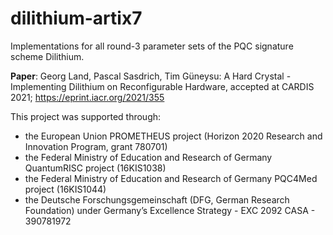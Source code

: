 # dilithium-artix7
Implementations for all round-3 parameter sets of the PQC signature scheme Dilithium.

**Paper**: Georg Land, Pascal Sasdrich, Tim Güneysu: A Hard Crystal - Implementing Dilithium on Reconfigurable Hardware, accepted at CARDIS 2021; https://eprint.iacr.org/2021/355

This project was supported through:
* the European Union PROMETHEUS project (Horizon 2020 Research and Innovation Program, grant 780701)
* the Federal Ministry of Education and Research of Germany QuantumRISC project (16KIS1038)
* the Federal Ministry of Education and Research of Germany PQC4Med project (16KIS1044)
* the Deutsche Forschungsgemeinschaft (DFG, German Research Foundation) under Germany’s Excellence Strategy - EXC 2092 CASA - 390781972
